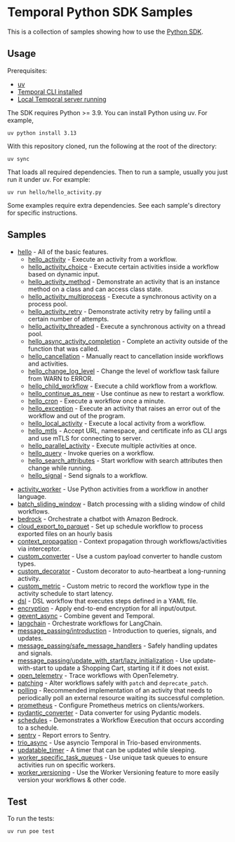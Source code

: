 # Temporal Python SDK Samples

This is a collection of samples showing how to use the [Python SDK](https://github.com/temporalio/sdk-python).

## Usage

Prerequisites:

* [uv](https://docs.astral.sh/uv/)
* [Temporal CLI installed](https://docs.temporal.io/cli#install)
* [Local Temporal server running](https://docs.temporal.io/cli/server#start-dev)

The SDK requires Python >= 3.9. You can install Python using uv. For example,

    uv python install 3.13

With this repository cloned, run the following at the root of the directory:

    uv sync

That loads all required dependencies. Then to run a sample, usually you just run it under uv. For example:

    uv run hello/hello_activity.py

Some examples require extra dependencies. See each sample's directory for specific instructions.

## Samples

* [hello](hello) - All of the basic features.
  <!-- Keep this list in alphabetical order and in sync on hello/README.md and root README.md -->
  * [hello_activity](hello/hello_activity.py) - Execute an activity from a workflow.
  * [hello_activity_choice](hello/hello_activity_choice.py) - Execute certain activities inside a workflow based on
    dynamic input.
  * [hello_activity_method](hello/hello_activity_method.py) - Demonstrate an activity that is an instance method on a
    class and can access class state.
  * [hello_activity_multiprocess](hello/hello_activity_multiprocess.py) - Execute a synchronous activity on a process
    pool.
  * [hello_activity_retry](hello/hello_activity_retry.py) - Demonstrate activity retry by failing until a certain number
    of attempts.
  * [hello_activity_threaded](hello/hello_activity_threaded.py) - Execute a synchronous activity on a thread pool.
  * [hello_async_activity_completion](hello/hello_async_activity_completion.py) - Complete an activity outside of the
    function that was called.
  * [hello_cancellation](hello/hello_cancellation.py) - Manually react to cancellation inside workflows and activities.
  * [hello_change_log_level](hello/hello_change_log_level.py) - Change the level of workflow task failure from WARN to ERROR.
  * [hello_child_workflow](hello/hello_child_workflow.py) - Execute a child workflow from a workflow.
  * [hello_continue_as_new](hello/hello_continue_as_new.py) - Use continue as new to restart a workflow.
  * [hello_cron](hello/hello_cron.py) - Execute a workflow once a minute.
  * [hello_exception](hello/hello_exception.py) - Execute an activity that raises an error out of the workflow and out
    of the program.
  * [hello_local_activity](hello/hello_local_activity.py) - Execute a local activity from a workflow.
  * [hello_mtls](hello/hello_mtls.py) - Accept URL, namespace, and certificate info as CLI args and use mTLS for
    connecting to server.
  * [hello_parallel_activity](hello/hello_parallel_activity.py) - Execute multiple activities at once.
  * [hello_query](hello/hello_query.py) - Invoke queries on a workflow.
  * [hello_search_attributes](hello/hello_search_attributes.py) - Start workflow with search attributes then change
    while running.
  * [hello_signal](hello/hello_signal.py) - Send signals to a workflow.
<!-- Keep this list in alphabetical order -->
* [activity_worker](activity_worker) - Use Python activities from a workflow in another language.
* [batch_sliding_window](batch_sliding_window) - Batch processing with a sliding window of child workflows.
* [bedrock](bedrock) - Orchestrate a chatbot with Amazon Bedrock.
* [cloud_export_to_parquet](cloud_export_to_parquet) - Set up schedule workflow to process exported files on an hourly basis
* [context_propagation](context_propagation) - Context propagation through workflows/activities via interceptor.
* [custom_converter](custom_converter) - Use a custom payload converter to handle custom types.
* [custom_decorator](custom_decorator) - Custom decorator to auto-heartbeat a long-running activity.
* [custom_metric](custom_metric) - Custom metric to record the workflow type in the activity schedule to start latency.
* [dsl](dsl) - DSL workflow that executes steps defined in a YAML file.
* [encryption](encryption) - Apply end-to-end encryption for all input/output.
* [gevent_async](gevent_async) - Combine gevent and Temporal.
* [langchain](langchain) - Orchestrate workflows for LangChain.
* [message_passing/introduction](message_passing/introduction/) - Introduction to queries, signals, and updates.
* [message_passing/safe_message_handlers](message_passing/safe_message_handlers/) - Safely handling updates and signals.
* [message_passing/update_with_start/lazy_initialization](message_passing/update_with_start/lazy_initialization/) - Use update-with-start to update a Shopping Cart, starting it if it does not exist.
* [open_telemetry](open_telemetry) - Trace workflows with OpenTelemetry.
* [patching](patching) - Alter workflows safely with `patch` and `deprecate_patch`.
* [polling](polling) - Recommended implementation of an activity that needs to periodically poll an external resource waiting its successful completion.
* [prometheus](prometheus) - Configure Prometheus metrics on clients/workers.
* [pydantic_converter](pydantic_converter) - Data converter for using Pydantic models.
* [schedules](schedules) - Demonstrates a Workflow Execution that occurs according to a schedule.
* [sentry](sentry) - Report errors to Sentry.
* [trio_async](trio_async) - Use asyncio Temporal in Trio-based environments.
* [updatable_timer](updatable_timer) - A timer that can be updated while sleeping.
* [worker_specific_task_queues](worker_specific_task_queues) - Use unique task queues to ensure activities run on specific workers.
* [worker_versioning](worker_versioning) - Use the Worker Versioning feature to more easily version your workflows & other code.

## Test

To run the tests:

    uv run poe test
